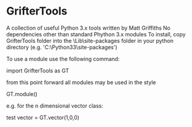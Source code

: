 GrifterTools
============

A collection of useful Python 3.x tools written by Matt Griffiths
No dependencies other than standard Phython 3.x modules
To install, copy GrifterTools folder into the \Lib\site-packages folder in your python directory (e.g. 'C:\Python33\site-packages\')

To use a module use the following command:

import GrifterTools as GT

from this point forward all modules may be used in the style

GT.module()

e.g. for the n dimensional vector class:

test vector = GT.vector(1,0,0)
